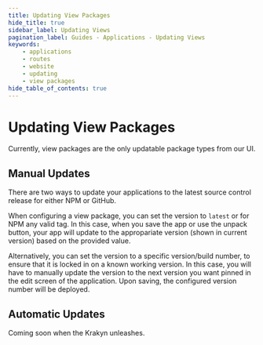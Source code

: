 ```yaml
---
title: Updating View Packages
hide_title: true
sidebar_label: Updating Views
pagination_label: Guides - Applications - Updating Views
keywords:
    - applications
    - routes
    - website
    - updating
    - view packages
hide_table_of_contents: true
---
```


# Updating View Packages

Currently, view packages are the only updatable package types from our UI.

## Manual Updates

There are two ways to update your applications to the latest source control release for either NPM or GitHub.  

When configuring a view package, you can set the version to `latest` or for NPM any valid tag.  In this case, when you save the app or use the unpack button, your app will update to the appropariate version (shown in current version) based on the provided value.

Alternatively, you can set the version to a specific version/build number, to ensure that it is locked in on a known working version.  In this case, you will have to manually update the version to the next version you want pinned in the edit screen of the application.  Upon saving, the configured version number will be deployed.

## Automatic Updates

Coming soon when the Krakyn unleashes.
